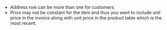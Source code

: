 - Address row can be more than one for customers.
- Price may not be constant for the item and thus you want to include unit price in the invoice along with unit price in the product table which is the most recent.    